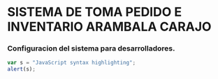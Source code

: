 # SISTEMA DE TOMA PEDIDO E INVENTARIO ARAMBALA CARAJO


### Configuracion del sistema para desarrolladores.
```javascript
var s = "JavaScript syntax highlighting";
alert(s);
```
